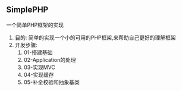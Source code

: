 ##  SimplePHP
一个简单PHP框架的实现
1. 目的: 简单的实现一个小的可用的PHP框架,来帮助自己更好的理解框架
2. 开发步骤:
    1. 01-搭建基础
    2. 02-Application的处理
    2. 03-实现MVC
    3. 04-实现缓存
    4. 05-补全校验和抽象基类